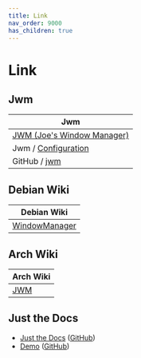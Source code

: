 ```yaml
---
title: Link
nav_order: 9000
has_children: true
---
```



# Link




## Jwm

| Jwm |
| -------- |
| [JWM (Joe's Window Manager)](https://joewing.net/projects/jwm/) |
| Jwm / [Configuration](https://joewing.net/projects/jwm/config.html) |
| GitHub / [jwm](https://github.com/joewing/jwm) |




## Debian Wiki

| Debian Wiki |
| ----------- |
| [WindowManager](https://wiki.debian.org/WindowManager) |




## Arch Wiki

| Arch Wiki |
| --------- |
| [JWM](https://wiki.archlinux.org/title/JWM) |




## Just the Docs

* [Just the Docs](https://pmarsceill.github.io/just-the-docs/) ([GitHub](https://github.com/pmarsceill/just-the-docs))
* [Demo](https://pmarsceill.github.io/jtd-remote/) ([GitHub](https://github.com/pmarsceill/jtd-remote))
